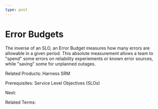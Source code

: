 ```yaml
---
type: post
---
```

# Error Budgets

The inverse of an SLO, an Error Budget measures how many errors are allowable in a given period.  This absolute measurement allows a team to "spend" some errors on reliability experiements or known error sources, while "saving" some for unplanned outages.

Related Products: Harness SRM

Prerequisites: Service Level Objectives (SLOs)

Next:

Related Terms:
